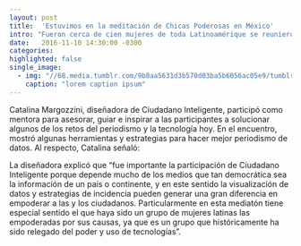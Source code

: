 ```yaml
---
layout: post
title:  'Estuvimos en la meditación de Chicas Poderosas en México'
intro: "Fueron cerca de cien mujeres de toda Latinoamérique se reunieron en Ciudad de México para la ‘Mediatón Chicas Poderosas: Periodismo de Datos para Combatir la Brecha de Género’, el 22 y 23 de octubre en Ciudad de México. En el evento, mujeres cercanas al periodismo y la visualización de datos trabajaron intensamente durante dos días para encontrar ca las nuevas formas de exponer violencias, injusticias e inequidades que enfrentan las mujeres en el continente."
date:   2016-11-10 14:30:00 -0300
categories:
highlighted: false
single_image:
  - img: "//68.media.tumblr.com/9b8aa5631d3b570d03ba5b6056ac05e9/tumblr_inline_ogfm9jDfwR1uz8ttg_500.jpg"
    caption: "lorem caption ipsum"
---
```

Catalina Margozzini, diseñadora de Ciudadano Inteligente, participó como mentora para asesorar, guiar e inspirar a las participantes a solucionar algunos de los retos del periodismo y la tecnología hoy. En el encuentro, mostró algunas herramientas y estrategias para hacer mejor periodismo de datos. Al respecto, Catalina señaló:

La diseñadora explicó que “fue importante la participación de Ciudadano Inteligente porque depende mucho de los medios que tan democrática sea la información de un país o continente, y en este sentido la visualización de datos y estrategias de incidencia pueden generar una gran diferencia en empoderar a las y los ciudadanos. Particularmente en esta mediatón tiene especial sentido el que haya sido un grupo de mujeres latinas las empoderadas por sus causas, ya que es un grupo que históricamente ha sido relegado del poder y uso de tecnologías”.

